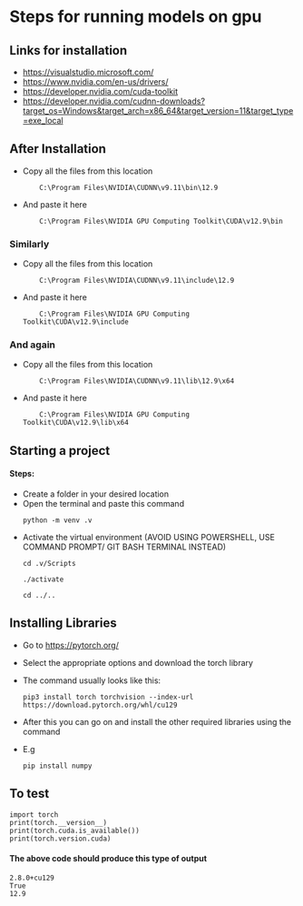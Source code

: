 # Steps for running models on gpu

## Links for installation

- https://visualstudio.microsoft.com/
- https://www.nvidia.com/en-us/drivers/
- https://developer.nvidia.com/cuda-toolkit
- https://developer.nvidia.com/cudnn-downloads?target_os=Windows&target_arch=x86_64&target_version=11&target_type=exe_local


## After Installation

- Copy all the files from this location

	```
		C:\Program Files\NVIDIA\CUDNN\v9.11\bin\12.9
	```

- And paste it here

	```
		C:\Program Files\NVIDIA GPU Computing Toolkit\CUDA\v12.9\bin
	```

### Similarly

- Copy all the files from this location

	```
		C:\Program Files\NVIDIA\CUDNN\v9.11\include\12.9
	```

- And paste it here

	```
		C:\Program Files\NVIDIA GPU Computing Toolkit\CUDA\v12.9\include
	```

### And again

- Copy all the files from this location

	```
		C:\Program Files\NVIDIA\CUDNN\v9.11\lib\12.9\x64
	```

- And paste it here

	```
		C:\Program Files\NVIDIA GPU Computing Toolkit\CUDA\v12.9\lib\x64
	```

## Starting a project

#### Steps:
- Create a folder in your desired location
- Open the terminal and paste this command
	```
	python -m venv .v
	```
- Activate the virtual environment (AVOID USING POWERSHELL, USE COMMAND PROMPT/ GIT BASH TERMINAL INSTEAD)
	```
	cd .v/Scripts
	```
	```
	./activate
	```
	```
	cd ../..
	```

## Installing Libraries

- Go to https://pytorch.org/
- Select the appropriate options and download the torch library
- The command usually looks like this:
	```
	pip3 install torch torchvision --index-url https://download.pytorch.org/whl/cu129
	```
	
- After this you can go on and install the other required libraries using the command
- E.g
	
	```
	pip install numpy
	```

## To test 

					
	import torch
	print(torch.__version__)
	print(torch.cuda.is_available())
	print(torch.version.cuda)

#### The above code should produce this type of output

```
2.8.0+cu129
True
12.9

```

